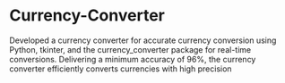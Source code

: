 # Currency-Converter
Developed a currency converter for accurate currency conversion using Python, tkinter, and the  currency_converter package for real-time conversions. Delivering a minimum accuracy of 96%,  the currency converter efficiently converts currencies with high precision
